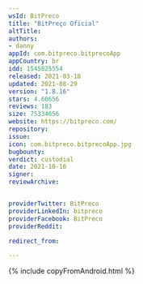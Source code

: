 ```yaml
---
wsId: BitPreco
title: "BitPreço Oficial"
altTitle: 
authors:
- danny
appId: com.bitpreco.bitprecoApp
appCountry: br
idd: 1545825554
released: 2021-03-18
updated: 2021-08-29
version: "1.8.16"
stars: 4.60656
reviews: 183
size: 75334656
website: https://bitpreco.com/
repository: 
issue: 
icon: com.bitpreco.bitprecoApp.jpg
bugbounty: 
verdict: custodial
date: 2021-10-16
signer: 
reviewArchive:


providerTwitter: BitPreco
providerLinkedIn: bitpreco
providerFacebook: BitPreco
providerReddit: 

redirect_from:

---
```


{% include copyFromAndroid.html %}

